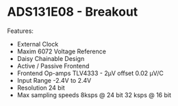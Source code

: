 # ADS131E08 - Breakout
Features:
- External Clock
- Maxim 6072 Voltage Reference
- Daisy Chainable Design
- Active / Passive Frontend
- Frontend Op-amps TLV4333 - 2µV offset 0.02 µV/C
- Input Range -2.4V to 2.4V
- Resolution 24 bit
- Max sampling speeds 8ksps @ 24 bit 32 ksps @ 16 bit